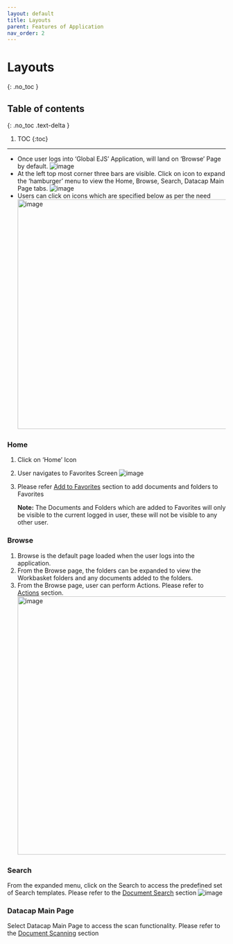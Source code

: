 ```yaml
---
layout: default
title: Layouts
parent: Features of Application
nav_order: 2
---
```


# Layouts
{: .no_toc }

## Table of contents
{: .no_toc .text-delta }

1. TOC
{:toc}

---

- Once user logs into ‘Global EJS’ Application, will land on ‘Browse’ Page by default.
    ![image](https://media.github.ibm.com/user/369573/files/34c42200-c54f-11ec-9375-0f6b120a096d)
- At the left top most corner three bars are visible. Click on icon to expand the ‘hamburger’ menu to view the Home, Browse, Search, Datacap Main Page tabs.
    ![image](https://media.github.ibm.com/user/369573/files/61783980-c54f-11ec-9490-3cd79b7c82e9)
- Users can click on icons which are specified below as per the need
    <img width="528" alt="image" src="https://media.github.ibm.com/user/369573/files/bbc5ca00-c550-11ec-92e8-9277a21b1682">

### Home
1. Click on ‘Home’ Icon
2. User navigates to Favorites Screen
    ![image](https://media.github.ibm.com/user/369573/files/3bec2f80-c551-11ec-8a9b-4c7434fabd4f)
3. Please refer [Add to Favorites](https://pages.github.ibm.com/Global-EJS/gejs-user-manual/docs/Actions/Favuorites.html) section to add documents and folders to Favorites

    **Note:** The Documents and Folders which are added to Favorites will only be visible to the current logged in user, these will not be visible to any other user.


### Browse
1. Browse is the default page loaded when the user logs into the application.
2. From the Browse page, the folders can be expanded to view the Workbasket folders and any documents added to the folders.  
3. From the Browse page, user can perform Actions.  Please refer to [Actions](https://pages.github.ibm.com/Global-EJS/gejs-user-manual/docs/Actions/) section.
    <img width="594" alt="image" src="https://media.github.ibm.com/user/369573/files/96d25680-c552-11ec-8632-e09f562a52fe">

### Search
From the expanded menu, click on the Search to access the predefined set of Search templates. Please refer to the [Document Search](https://pages.github.ibm.com/Global-EJS/gejs-user-manual/docs/DocumentSearch/DocumentSearch.html) section
    ![image](https://media.github.ibm.com/user/369573/files/32fc5d80-c553-11ec-8ef9-f6d2ee7bfc17)

### Datacap Main Page
Select Datacap Main Page to access the scan functionality. Please refer to the [Document Scanning](https://pages.github.ibm.com/Global-EJS/gejs-user-manual/docs/DocumentImport/DocumentScanning/DocumentScanning.html) section
